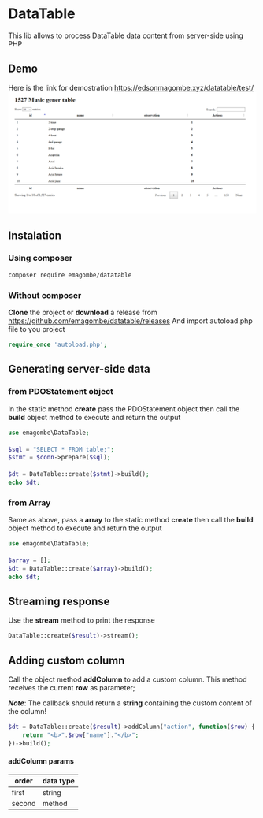 # DataTable

This lib allows to process DataTable data content from server-side using PHP

## Demo

Here is the link for demostration
https://edsonmagombe.xyz/datatable/test/
![Demo image](https://github.com/emagombe/datatable/blob/master/test/demo.png?raw=true)

## Instalation

### Using composer
```bash
composer require emagombe/datatable
```

### Without composer

**Clone** the project or **download** a release from https://github.com/emagombe/datatable/releases
And import autoload.php file to you project
```php
require_once 'autoload.php';
```

## Generating server-side data

### from PDOStatement object
In the static method **create** pass the PDOStatement object then call the **build** object method to execute and return the output
```php
use emagombe\DataTable;

$sql = "SELECT * FROM table;";
$stmt = $conn->prepare($sql);

$dt = DataTable::create($stmt)->build();
echo $dt; 
```

### from Array
Same as above, pass a **array** to the static method **create** then call the **build** object method to execute and return the output
```php
use emagombe\DataTable;

$array = [];
$dt = DataTable::create($array)->build();
echo $dt;
```

## Streaming response
Use the **stream** method to print the response
```php
DataTable::create($result)->stream();
```

## Adding custom column
Call the object method **addColumn** to add a custom column. This method receives the current **row** as parameter;

***Note***: The callback should return a **string** containing the custom content of the column!

```php
$dt = DataTable::create($result)->addColumn("action", function($row) {
	return "<b>".$row["name"]."</b>";
})->build();
```
#### addColumn params  

| order  | data type |
|--------|-----------|
| first  | string    |
| second | method    |